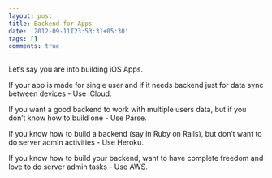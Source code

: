 ```yaml
---
layout: post
title: Backend for Apps
date: '2012-09-11T23:53:31+05:30'
tags: []
comments: true
---
```

Let’s say you are into building iOS Apps. 

If your app is made for single user and if it needs backend just for data sync between devices - Use iCloud.

If you want a good backend to work with multiple users data, but if you don’t know how to build one - Use Parse.

If you know how to build a backend (say in Ruby on Rails), but don’t want to do server admin activities - Use Heroku.

If you know how to build your backend, want to have complete freedom and love to do server admin tasks - Use AWS.
